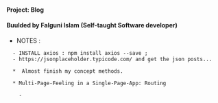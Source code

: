 #### Project: Blog

#### Buulded by Falguni Islam (Self-taught Software developer)


* NOTES :
```
  - INSTALL axios : npm install axios --save ;
  - https://jsonplaceholder.typicode.com/ and get the json posts...
  
  *  Almost finish my concept methods.
  
  * Multi-Page-Feeling in a Single-Page-App: Routing 

    - 

```